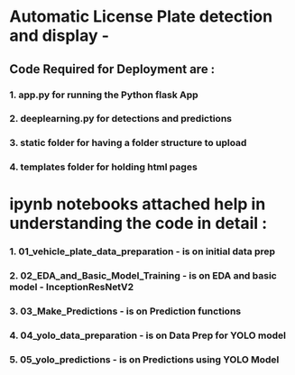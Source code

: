 # Automatic License Plate detection and display -
## Code Required for Deployment are :
### 1. app.py for running the Python flask App
### 2. deeplearning.py for detections and predictions
### 3. static folder for having a folder structure to upload
### 4. templates folder for holding html pages

# ipynb notebooks attached help in understanding the code in detail :
### 1. 01_vehicle_plate_data_preparation - is on initial data prep
### 2. 02_EDA_and_Basic_Model_Training - is on EDA and basic model - InceptionResNetV2
### 3. 03_Make_Predictions - is on Prediction functions
### 4. 04_yolo_data_preparation - is on Data Prep for YOLO model
### 5. 05_yolo_predictions - is on Predictions using YOLO Model

